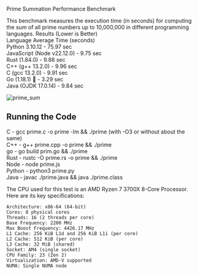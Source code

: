 
Prime Summation Performance Benchmark

This benchmark measures the execution time (in seconds) for computing the sum of all prime numbers up to 10,000,000 in different programming languages.
Results (Lower is Better)  
Language	Average Time (seconds)  
Python 3.10.12	            - 75.97 sec   
JavaScript (Node v22.12.0)	- 9.75  sec   
Rust (1.84.0)	            - 9.88  sec   
C++ (g++ 13.2.0)	        - 9.96  sec   
C (gcc 13.2.0)	            - 9.91  sec   
Go (1.18.1)	             🚀 - 3.29  sec   
Java (OJDK 17.0.14)	        - 9.84  sec   

![prime_sum](https://github.com/user-attachments/assets/16affc00-eb93-41cb-bfae-be48230163d0)

## Running the Code
C -    gcc prime.c -o prime -lm && ./prime (with -O3 or without about the same)  
C++ -  g++ prime.cpp -o prime && ./prime  
go -   go build prim.go && ./prime  
Rust - rustc -O prime.rs -o prime && ./prime  
Node - node prime.js  
Python - python3 prime.py  
Java   - javac ./prime.java && java ./prime.class  


The CPU used for this test is an AMD Ryzen 7 3700X 8-Core Processor. Here are its key specifications:

    Architecture: x86-64 (64-bit)
    Cores: 8 physical cores
    Threads: 16 (2 threads per core)
    Base Frequency: 2200 MHz
    Max Boost Frequency: 4426.17 MHz
    L1 Cache: 256 KiB L1d and 256 KiB L1i (per core)
    L2 Cache: 512 KiB (per core)
    L3 Cache: 32 MiB (shared)
    Socket: AM4 (single socket)
    CPU Family: 23 (Zen 2)
    Virtualization: AMD-V supported
    NUMA: Single NUMA node
